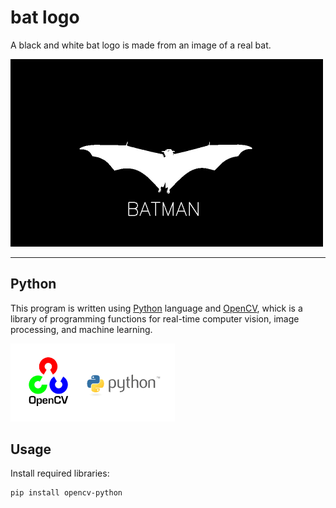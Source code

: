 # bat logo

A black and white bat logo is made from an image of a real bat.

<img src="pics\logo.jpg" width="500" height="300">

---
## Python
This program is written using [Python](https://www.python.org/) language and [OpenCV](https://opencv.org/), whick is a library of programming functions for real-time computer vision, image processing, and machine learning.

<img src="pics\opencv.webp" width="262.5" height="124.75">



## Usage
Install required libraries:
```
pip install opencv-python
```